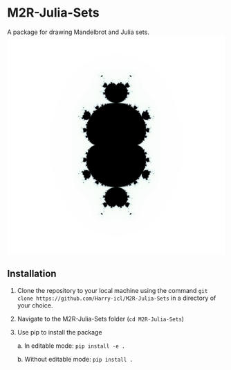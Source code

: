 # M2R-Julia-Sets
A package for drawing Mandelbrot and Julia sets.
![The Mandelbrot set for the function z^3 + b](threebrot.png)
## Installation
1. Clone the repository to your local machine using the command
`git clone https://github.com/Harry-icl/M2R-Julia-Sets`
in a directory of your choice.
2. Navigate to the M2R-Julia-Sets folder (`cd M2R-Julia-Sets`)
3. Use pip to install the package
    
    a. In editable mode: `pip install -e .`
    
    b. Without editable mode: `pip install .`